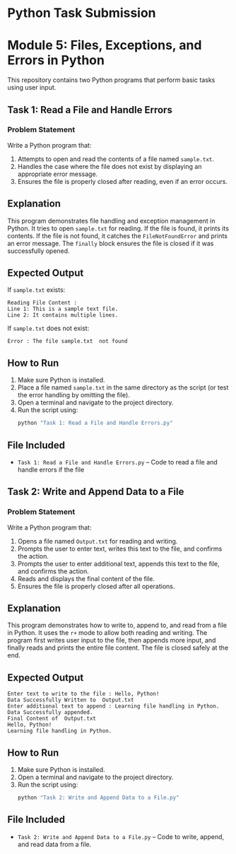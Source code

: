 # Python Task Submission
# Module 5: Files, Exceptions, and Errors in Python



This repository contains two Python programs that perform basic tasks using user input.

## Task 1: Read a File and Handle Errors

### Problem Statement
Write a Python program that:
1. Attempts to open and read the contents of a file named `sample.txt`.
2. Handles the case where the file does not exist by displaying an appropriate error message.
3. Ensures the file is properly closed after reading, even if an error occurs.

## Explanation
This program demonstrates file handling and exception management in Python. It tries to open `sample.txt` for reading. If the file is found, it prints its contents. If the file is not found, it catches the `FileNotFoundError` and prints an error message. The `finally` block ensures the file is closed if it was successfully opened.

## Expected Output
If `sample.txt` exists:
```
Reading File Content :
Line 1: This is a sample text file.
Line 2: It contains multiple lines.
```
If `sample.txt` does not exist:
```
Error : The file sample.txt  not found
```

## How to Run
1. Make sure Python is installed.
2. Place a file named `sample.txt` in the same directory as the script (or test the error handling by omitting the file).
3. Open a terminal and navigate to the project directory.
4. Run the script using:
   ```bash
   python "Task 1: Read a File and Handle Errors.py"
   ```

## File Included
- `Task 1: Read a File and Handle Errors.py` – Code to read a file and handle errors if the file






## Task 2: Write and Append Data to a File

### Problem Statement
Write a Python program that:
1. Opens a file named `Output.txt` for reading and writing.
2. Prompts the user to enter text, writes this text to the file, and confirms the action.
3. Prompts the user to enter additional text, appends this text to the file, and confirms the action.
4. Reads and displays the final content of the file.
5. Ensures the file is properly closed after all operations.

## Explanation
This program demonstrates how to write to, append to, and read from a file in Python. It uses the `r+` mode to allow both reading and writing. The program first writes user input to the file, then appends more input, and finally reads and prints the entire file content. The file is closed safely at the end.

## Expected Output
```
Enter text to write to the file : Hello, Python!
Data Successfully Written to  Output.txt
Enter additional text to append : Learning file handling in Python.
Data Successfully appended.
Final Content of  Output.txt
Hello, Python!
Learning file handling in Python.
```

## How to Run
1. Make sure Python is installed.
2. Open a terminal and navigate to the project directory.
3. Run the script using:
   ```bash
   python "Task 2: Write and Append Data to a File.py"
   ```

## File Included
- `Task 2: Write and Append Data to a File.py` – Code to write, append, and read data from a file.
